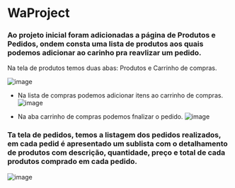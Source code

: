 # WaProject
### Ao projeto inicial foram adicionadas a página de Produtos e Pedidos, ondem consta uma lista de produtos aos quais podemos adicionar ao carinho pra reavlizar um pedido.
Na tela de produtos temos duas abas: Produtos e Carrinho de compras.

![image](https://user-images.githubusercontent.com/20269170/122593667-62d9fb00-d03c-11eb-8231-fea526995915.png)

* Na lista de compras podemos adicionar itens ao carrinho de compras.
![image](https://user-images.githubusercontent.com/20269170/122598969-f95dea80-d043-11eb-84d8-685f2252015c.png)

* Na aba carrinho de compras podemos fnalizar o pedido.
![image](https://user-images.githubusercontent.com/20269170/122598888-d4697780-d043-11eb-9584-43b906982b41.png)



### Ta tela de pedidos, temos a listagem dos pedidos realizados, em cada pedid é apresentado um sublista com o detalhamento de produtos com descrição, quantidade, preço e total de cada produtos comprado em cada pedido.

![image](https://user-images.githubusercontent.com/20269170/122594077-ec89c880-d03c-11eb-9da5-ccc5d8f87d14.png)
